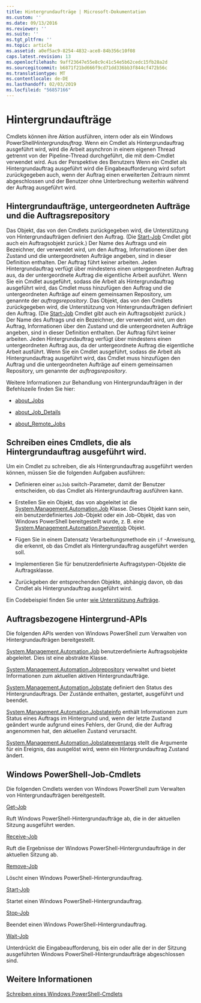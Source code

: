 ```yaml
---
title: Hintergrundaufträge | Microsoft-Dokumentation
ms.custom: ''
ms.date: 09/13/2016
ms.reviewer: ''
ms.suite: ''
ms.tgt_pltfrm: ''
ms.topic: article
ms.assetid: a0ef5ac9-8254-4832-ace8-84b356c10f08
caps.latest.revision: 13
ms.openlocfilehash: 9aff23647e55e8c9c41c54e5b62cedc15fb28a2d
ms.sourcegitcommit: b6871f21bd666f9cd71dd336bb3f844cf472b56c
ms.translationtype: MT
ms.contentlocale: de-DE
ms.lasthandoff: 02/03/2019
ms.locfileid: "56857166"
---
```

# <a name="background-jobs"></a>Hintergrundaufträge

Cmdlets können ihre Aktion ausführen, intern oder als ein Windows PowerShell*Hintergrundauftrag*. Wenn ein Cmdlet als Hintergrundauftrag ausgeführt wird, wird die Arbeit asynchron in einem eigenen Thread getrennt von der Pipeline-Thread durchgeführt, die mit dem-Cmdlet verwendet wird. Aus der Perspektive des Benutzers Wenn ein Cmdlet als Hintergrundauftrag ausgeführt wird die Eingabeaufforderung wird sofort zurückgegeben auch, wenn der Auftrag einen erweiterten Zeitraum nimmt abgeschlossen und der Benutzer ohne Unterbrechung weiterhin während der Auftrag ausgeführt wird.

## <a name="background-jobs-child-jobs-and-the-job-repository"></a>Hintergrundaufträge, untergeordneten Aufträge und die Auftragsrepository

Das Objekt, das von den Cmdlets zurückgegeben wird, die Unterstützung von Hintergrundaufträgen definiert den Auftrag. (Die [Start-Job](/powershell/module/Microsoft.PowerShell.Core/Start-Job) Cmdlet gibt auch ein Auftragsobjekt zurück.) Der Name des Auftrags und ein Bezeichner, der verwendet wird, um den Auftrag, Informationen über den Zustand und die untergeordneten Aufträge angeben, sind in dieser Definition enthalten. Der Auftrag führt keiner arbeiten. Jeden Hintergrundauftrag verfügt über mindestens einen untergeordneten Auftrag aus, da der untergeordnete Auftrag die eigentliche Arbeit ausführt. Wenn Sie ein Cmdlet ausgeführt, sodass die Arbeit als Hintergrundauftrag ausgeführt wird, das Cmdlet muss hinzufügen den Auftrag und die untergeordneten Aufträge auf einem gemeinsamen Repository, um genannte der *auftragsrepository*.
Das Objekt, das von den Cmdlets zurückgegeben wird, die Unterstützung von Hintergrundaufträgen definiert den Auftrag. (Die [Start-Job](/powershell/module/Microsoft.PowerShell.Core/Start-Job) Cmdlet gibt auch ein Auftragsobjekt zurück.) Der Name des Auftrags und ein Bezeichner, der verwendet wird, um den Auftrag, Informationen über den Zustand und die untergeordneten Aufträge angeben, sind in dieser Definition enthalten. Der Auftrag führt keiner arbeiten. Jeden Hintergrundauftrag verfügt über mindestens einen untergeordneten Auftrag aus, da der untergeordnete Auftrag die eigentliche Arbeit ausführt. Wenn Sie ein Cmdlet ausgeführt, sodass die Arbeit als Hintergrundauftrag ausgeführt wird, das Cmdlet muss hinzufügen den Auftrag und die untergeordneten Aufträge auf einem gemeinsamen Repository, um genannte der *auftragsrepository*.

Weitere Informationen zur Behandlung von Hintergrundaufträgen in der Befehlszeile finden Sie hier:

- [about_Jobs](/powershell/module/microsoft.powershell.core/about/about_jobs)

- [about_Job_Details](/powershell/module/microsoft.powershell.core/about/about_job_details)

- [about_Remote_Jobs](/powershell/module/microsoft.powershell.core/about/about_remote_jobs)

## <a name="writing-a-cmdlet-that-runs-as-a-background-job"></a>Schreiben eines Cmdlets, die als Hintergrundauftrag ausgeführt wird.

Um ein Cmdlet zu schreiben, die als Hintergrundauftrag ausgeführt werden können, müssen Sie die folgenden Aufgaben ausführen:

- Definieren einer `asJob` switch-Parameter, damit der Benutzer entscheiden, ob das Cmdlet als Hintergrundauftrag ausführen kann.

- Erstellen Sie ein Objekt, das von abgeleitet ist die [System.Management.Automation.Job](/dotnet/api/System.Management.Automation.Job) Klasse. Dieses Objekt kann sein, ein benutzerdefiniertes Job-Objekt oder ein Job-Objekt, das von Windows PowerShell bereitgestellt wurde, z. B. eine [System.Management.Automation.Pseventjob](/dotnet/api/System.Management.Automation.PSEventJob) Objekt.

- Fügen Sie in einem Datensatz Verarbeitungsmethode ein `if` -Anweisung, die erkennt, ob das Cmdlet als Hintergrundauftrag ausgeführt werden soll.

- Implementieren Sie für benutzerdefinierte Auftragstypen-Objekte die Auftragsklasse.

- Zurückgeben der entsprechenden Objekte, abhängig davon, ob das Cmdlet als Hintergrundauftrag ausgeführt wird.

Ein Codebeispiel finden Sie unter [wie Unterstützung Aufträge](./how-to-support-jobs.md).

## <a name="background-job-related-apis"></a>Auftragsbezogene Hintergrund-APIs

Die folgenden APIs werden von Windows PowerShell zum Verwalten von Hintergrundaufträgen bereitgestellt.

[System.Management.Automation.Job](/dotnet/api/System.Management.Automation.Job) benutzerdefinierte Auftragsobjekte abgeleitet. Dies ist eine abstrakte Klasse.

[System.Management.Automation.Jobrepository](/dotnet/api/System.Management.Automation.JobRepository) verwaltet und bietet Informationen zum aktuellen aktiven Hintergrundaufträge.

[System.Management.Automation.Jobstate](/dotnet/api/System.Management.Automation.JobState) definiert den Status des Hintergrundauftrags. Der Zustände enthalten, gestartet, ausgeführt und beendet.

[System.Management.Automation.Jobstateinfo](/dotnet/api/System.Management.Automation.JobStateInfo) enthält Informationen zum Status eines Auftrags im Hintergrund und, wenn der letzte Zustand geändert wurde aufgrund eines Fehlers, der Grund, die der Auftrag angenommen hat, den aktuellen Zustand verursacht.

[System.Management.Automation.Jobstateeventargs](/dotnet/api/System.Management.Automation.JobStateEventArgs) stellt die Argumente für ein Ereignis, das ausgelöst wird, wenn ein Hintergrundauftrag Zustand ändert.

## <a name="windows-powershell-job-cmdlets"></a>Windows PowerShell-Job-Cmdlets

Die folgenden Cmdlets werden von Windows PowerShell zum Verwalten von Hintergrundaufträgen bereitgestellt.

[Get-Job](/powershell/module/Microsoft.PowerShell.Core/Get-Job)

Ruft Windows PowerShell-Hintergrundaufträge ab, die in der aktuellen Sitzung ausgeführt werden.

[Receive-Job](/powershell/module/Microsoft.PowerShell.Core/Receive-Job)

Ruft die Ergebnisse der Windows PowerShell-Hintergrundaufträge in der aktuellen Sitzung ab.

[Remove-Job](/powershell/module/Microsoft.PowerShell.Core/Remove-Job)

Löscht einen Windows PowerShell-Hintergrundauftrag.

[Start-Job](/powershell/module/Microsoft.PowerShell.Core/Start-Job)

Startet einen Windows PowerShell-Hintergrundauftrag.

[Stop-Job](/powershell/module/Microsoft.PowerShell.Core/Stop-Job)

Beendet einen Windows PowerShell-Hintergrundauftrag.

[Wait-Job](/powershell/module/Microsoft.PowerShell.Core/Wait-Job)

Unterdrückt die Eingabeaufforderung, bis ein oder alle der in der Sitzung ausgeführten Windows PowerShell-Hintergrundaufträge abgeschlossen sind.

## <a name="see-also"></a>Weitere Informationen

[Schreiben eines Windows PowerShell-Cmdlets](./writing-a-windows-powershell-cmdlet.md)
